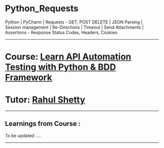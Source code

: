 # Python_Requests
Python | PyCharm | Requests - GET, POST DELETE | JSON Parsing | Session management | Re-Directions | Timeout | Send Attachments | Assertions - Response Status Codes, Headers, Cookies

------------------------------------------------------------------------------------------------------------------------
# Course: <a href="https://www.udemy.com/course/python-sdet-rest-api-automation/">Learn API Automation Testing with Python & BDD Framework </a>

# Tutor: <a href="https://www.udemy.com/user/rahul445/">Rahul Shetty</a>
------------------------------------------------------------------------------------------------------------------------
Learnings from Course : 
------------------------------------------------------------------------------------------------------------------------

To be updated .....

------------------------------------------------------------------------------------------------------------------------
